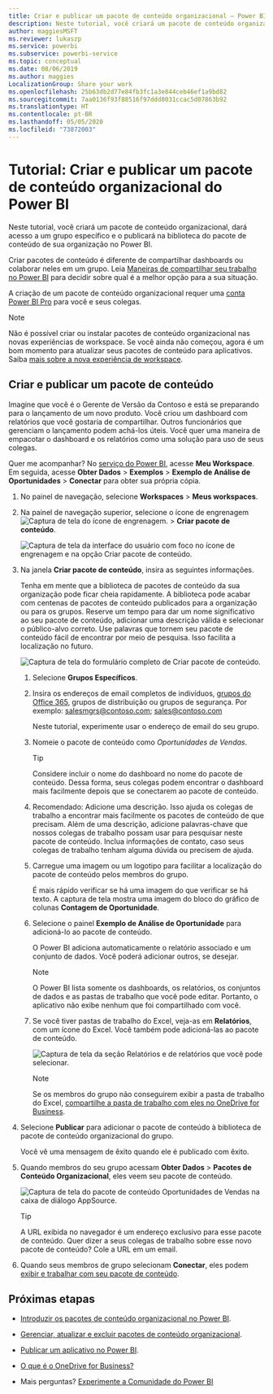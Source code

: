 ```yaml
---
title: Criar e publicar um pacote de conteúdo organizacional – Power BI
description: Neste tutorial, você criará um pacote de conteúdo organizacional, restringirá o acesso a um grupo específico e o publicará na biblioteca de pacotes de conteúdo de sua organização no Power BI.
author: maggiesMSFT
ms.reviewer: lukaszp
ms.service: powerbi
ms.subservice: powerbi-service
ms.topic: conceptual
ms.date: 08/06/2019
ms.author: maggies
LocalizationGroup: Share your work
ms.openlocfilehash: 25b63db2d77e84fb3fc1a3e844ceb46ef1a9bd82
ms.sourcegitcommit: 7aa0136f93f88516f97ddd8031ccac5d07863b92
ms.translationtype: HT
ms.contentlocale: pt-BR
ms.lasthandoff: 05/05/2020
ms.locfileid: "73872003"
---
```

# <a name="tutorial-create-and-publish-a-power-bi-organizational-content-pack"></a>Tutorial: Criar e publicar um pacote de conteúdo organizacional do Power BI

Neste tutorial, você criará um pacote de conteúdo organizacional, dará acesso a um grupo específico e o publicará na biblioteca do pacote de conteúdo de sua organização no Power BI.

Criar pacotes de conteúdo é diferente de compartilhar dashboards ou colaborar neles em um grupo. Leia [Maneiras de compartilhar seu trabalho no Power BI](service-how-to-collaborate-distribute-dashboards-reports.md) para decidir sobre qual é a melhor opção para a sua situação.

A criação de um pacote de conteúdo organizacional requer uma [conta Power BI Pro](https://powerbi.microsoft.com/pricing) para você e seus colegas.

> [!NOTE]
> Não é possível criar ou instalar pacotes de conteúdo organizacional nas novas experiências de workspace. Se você ainda não começou, agora é um bom momento para atualizar seus pacotes de conteúdo para aplicativos. Saiba [mais sobre a nova experiência de workspace](service-create-the-new-workspaces.md).

## <a name="create-and-publish-a-content-pack"></a>Criar e publicar um pacote de conteúdo

Imagine que você é o Gerente de Versão da Contoso e está se preparando para o lançamento de um novo produto.  Você criou um dashboard com relatórios que você gostaria de compartilhar. Outros funcionários que gerenciam o lançamento podem achá-los úteis. Você quer uma maneira de empacotar o dashboard e os relatórios como uma solução para uso de seus colegas.

Quer me acompanhar? No [serviço do Power BI](https://powerbi.com), acesse **Meu Workspace**. Em seguida, acesse **Obter Dados** > **Exemplos** > **Exemplo de Análise de Oportunidades** > **Conectar** para obter sua própria cópia.

1. No painel de navegação, selecione **Workspaces** > **Meus workspaces**.

1. Na painel de navegação superior, selecione o ícone de engrenagem ![Captura de tela do ícone de engrenagem.](media/service-organizational-content-pack-create-and-publish/cog.png) > **Criar pacote de conteúdo**.

   ![Captura de tela da interface do usuário com foco no ícone de engrenagem e na opção Criar pacote de conteúdo.](media/service-organizational-content-pack-create-and-publish/pbi_create_contpk.png)

1. Na janela **Criar pacote de conteúdo**, insira as seguintes informações.  

   Tenha em mente que a biblioteca de pacotes de conteúdo da sua organização pode ficar cheia rapidamente. A biblioteca pode acabar com centenas de pacotes de conteúdo publicados para a organização ou para os grupos. Reserve um tempo para dar um nome significativo ao seu pacote de conteúdo, adicionar uma descrição válida e selecionar o público-alvo correto.  Use palavras que tornem seu pacote de conteúdo fácil de encontrar por meio de pesquisa. Isso facilita a localização no futuro.

      ![Captura de tela do formulário completo de Criar pacote de conteúdo.](media/service-organizational-content-pack-create-and-publish/cpwindow.png)

    1. Selecione **Grupos Específicos**.

    1. Insira os endereços de email completos de indivíduos, [grupos do Office 365](https://support.office.com/article/Create-a-group-in-Office-365-7124dc4c-1de9-40d4-b096-e8add19209e9), grupos de distribuição ou grupos de segurança. Por exemplo: salesmgrs@contoso.com; sales@contoso.com

        Neste tutorial, experimente usar o endereço de email do seu grupo.

    1. Nomeie o pacote de conteúdo como *Oportunidades de Vendas*.

        > [!TIP]
        > Considere incluir o nome do dashboard no nome do pacote de conteúdo. Dessa forma, seus colegas podem encontrar o dashboard mais facilmente depois que se conectarem ao pacote de conteúdo.

    1. Recomendado: Adicione uma descrição. Isso ajuda os colegas de trabalho a encontrar mais facilmente os pacotes de conteúdo de que precisam. Além de uma descrição, adicione palavras-chave que nossos colegas de trabalho possam usar para pesquisar neste pacote de conteúdo. Inclua informações de contato, caso seus colegas de trabalho tenham alguma dúvida ou precisem de ajuda.

    1. Carregue uma imagem ou um logotipo para facilitar a localização do pacote de conteúdo pelos membros do grupo.

        É mais rápido verificar se há uma imagem do que verificar se há texto. A captura de tela mostra uma imagem do bloco do gráfico de colunas **Contagem de Oportunidade**.

    1. Selecione o painel **Exemplo de Análise de Oportunidade** para adicioná-lo ao pacote de conteúdo.

        O Power BI adiciona automaticamente o relatório associado e um conjunto de dados. Você poderá adicionar outros, se desejar.

       > [!NOTE]
       > O Power BI lista somente os dashboards, os relatórios, os conjuntos de dados e as pastas de trabalho que você pode editar. Portanto, o aplicativo não exibe nenhum que foi compartilhado com você.

   1. Se você tiver pastas de trabalho do Excel, veja-as em **Relatórios**, com um ícone do Excel. Você também pode adicioná-las ao pacote de conteúdo.

      ![Captura de tela da seção Relatórios e de relatórios que você pode selecionar.](media/service-organizational-content-pack-create-and-publish/pbi_orgcontpkexcel.png)

      > [!NOTE]
      > Se os membros do grupo não conseguirem exibir a pasta de trabalho do Excel, [compartilhe a pasta de trabalho com eles no OneDrive for Business](https://support.office.com/article/Share-documents-or-folders-in-Office-365-1fe37332-0f9a-4719-970e-d2578da4941c).

1. Selecione **Publicar** para adicionar o pacote de conteúdo à biblioteca de pacote de conteúdo organizacional do grupo.  

   Você vê uma mensagem de êxito quando ele é publicado com êxito.

1. Quando membros do seu grupo acessam **Obter Dados** > **Pacotes de Conteúdo Organizacional**, eles veem seu pacote de conteúdo.

   ![Captura de tela do pacote de conteúdo Oportunidades de Vendas na caixa de diálogo AppSource.](media/service-organizational-content-pack-create-and-publish/powerbi-find-content-pack-organization.png)

   > [!TIP]
   > A URL exibida no navegador é um endereço exclusivo para esse pacote de conteúdo.  Quer dizer a seus colegas de trabalho sobre esse novo pacote de conteúdo?  Cole a URL em um email.

1. Quando seus membros de grupo selecionam **Conectar**, eles podem [exibir e trabalhar com seu pacote de conteúdo](service-organizational-content-pack-copy-refresh-access.md).

## <a name="next-steps"></a>Próximas etapas

* [Introduzir os pacotes de conteúdo organizacional no Power BI](service-organizational-content-pack-introduction.md).

* [Gerenciar, atualizar e excluir pacotes de conteúdo organizacional](service-organizational-content-pack-manage-update-delete.md).

* [Publicar um aplicativo no Power BI](service-create-distribute-apps.md).

* [O que é o OneDrive for Business?](https://support.office.com/article/What-is-OneDrive-for-Business-187f90af-056f-47c0-9656-cc0ddca7fdc2)

* Mais perguntas? [Experimente a Comunidade do Power BI](https://community.powerbi.com/)
